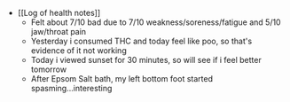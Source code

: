   * [[Log of health notes]]
    * Felt about 7/10 bad due to 7/10 weakness/soreness/fatigue and 5/10 jaw/throat pain
    * Yesterday i consumed THC and today feel like poo, so that's evidence of it not working
    * Today i viewed sunset for 30 minutes, so will see if i feel better tomorrow
    * After Epsom Salt bath, my left bottom foot started spasming...interesting